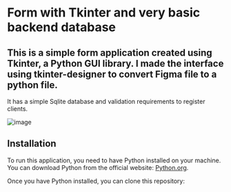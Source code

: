 ﻿# Form with Tkinter and very basic backend database

## This is a simple form application created using Tkinter, a Python GUI library. I made the interface using tkinter-designer to convert Figma file to a python file. 
It has a simple Sqlite database and validation requirements to register clients.

![image](https://github.com/LysImbecile/Tkinter-Form/assets/136639736/499bb00f-f998-4f4a-88b5-33a26c4e52b3)


## Installation

To run this application, you need to have Python installed on your machine. You can download Python from the official website: [Python.org](https://www.python.org/).

Once you have Python installed, you can clone this repository:
